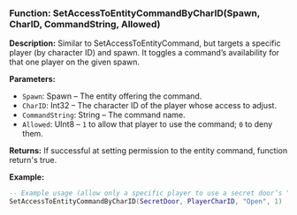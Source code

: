 ### Function: SetAccessToEntityCommandByCharID(Spawn, CharID, CommandString, Allowed)

**Description:**
Similar to SetAccessToEntityCommand, but targets a specific player (by character ID) and spawn. It toggles a command’s availability for that one player on the given spawn.

**Parameters:**
- `Spawn`: Spawn – The entity offering the command.
- `CharID`: Int32 – The character ID of the player whose access to adjust.
- `CommandString`: String – The command name.
- `Allowed`: UInt8 – `1` to allow that player to use the command; `0` to deny them.

**Returns:** If successful at setting permission to the entity command, function return's true.

**Example:**

```lua
-- Example usage (allow only a specific player to use a secret door’s “Open” command)
SetAccessToEntityCommandByCharID(SecretDoor, PlayerCharID, "Open", 1)
```